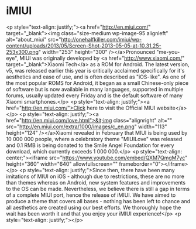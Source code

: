 iMIUI
=====

&lt;p style="text-align: justify;">&lt;a href="http://en.miui.com/" target="_blank">&lt;img class="size-medium wp-image-95 alignleft" alt="about_miui" src="http://onehalfkiller.com/imiui/wp-content/uploads/2013/05/Screen-Shot-2013-05-05-at-10.31.25-253x300.png" width="253" height="300" />&lt;/a>Pronounced "me-you-eye", MIUI was originally developed by &lt;a href="http://www.xiaomi.com/" target="_blank">Xiaomi Tech&lt;/a> as a ROM for Android. The latest version, v5, was released earlier this year is critically acclaimed specifically for it's aesthetics and ease of use, and is often described as "iOS-like". As one of the most popular ROMS for Android, it began as a small Chinese-only piece of software but is now available in many languages, supported in multiple forums, usually updated every Friday and is the default software of many Xiaomi smartphones.&lt;/p> &lt;p style="text-align: justify;">&lt;a href="http://en.miui.com/">Click here to visit the Official MIUI website&lt;/a>&lt;/p> &lt;p style="text-align: justify;">&lt;a href="http://en.miui.com/love.html">&lt;img class="alignright" alt="" src="http://en.miui.com/extra/1000/images/c_en.png" width="113" height="124" />&lt;/a>Xiaomi revealed in February that MIUI is being used by 10 000 000 people, where a celebratory theme "MIUILove" was released and 0.1 RMB is being donated to the Smile Angel Foundation for every download, which currently exceeds 1 000 000.&lt;/p> &lt;p style="text-align: center;">&lt;iframe src="https://www.youtube.com/embed/QXM7QmgM7yc" height="360" width="640" allowfullscreen="" frameborder="0">&lt;/iframe>&lt;/p> &lt;p style="text-align: justify;">Since then, there have been many imitations of MIUI on iOS - although due to restrictions, these are no more than themes whereas on Android, new system features and improvements to the OS can be made. Nevertheless, we believe there is still a gap in terms of a complete MIUI port, hence the release of iMIUI. We have aimed to produce a theme that covers all bases - nothing has been left to chance and all aesthetics are created using our best efforts. We thoroughly hope the wait has been worth it and that you enjoy your iMIUI experience!&lt;/p> &lt;p style="text-align: justify;">&lt;/p>
